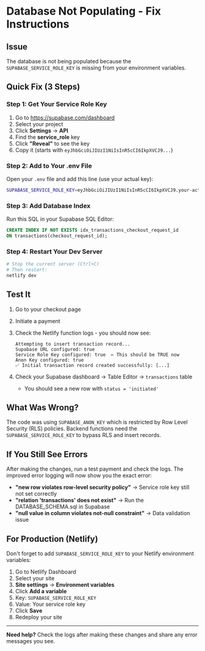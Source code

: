 # Database Not Populating - Fix Instructions

## Issue
The database is not being populated because the `SUPABASE_SERVICE_ROLE_KEY` is missing from your environment variables.

## Quick Fix (3 Steps)

### Step 1: Get Your Service Role Key
1. Go to https://supabase.com/dashboard
2. Select your project
3. Click **Settings** → **API**
4. Find the **service_role** key
5. Click **"Reveal"** to see the key
6. Copy it (starts with `eyJhbGciOiJIUzI1NiIsInR5cCI6IkpXVCJ9...`)

### Step 2: Add to Your .env File
Open your `.env` file and add this line (use your actual key):
```bash
SUPABASE_SERVICE_ROLE_KEY=eyJhbGciOiJIUzI1NiIsInR5cCI6IkpXVCJ9.your-actual-key-here
```

### Step 3: Add Database Index
Run this SQL in your Supabase SQL Editor:
```sql
CREATE INDEX IF NOT EXISTS idx_transactions_checkout_request_id 
ON transactions(checkout_request_id);
```

### Step 4: Restart Your Dev Server
```bash
# Stop the current server (Ctrl+C)
# Then restart:
netlify dev
```

## Test It

1. Go to your checkout page
2. Initiate a payment
3. Check the Netlify function logs - you should now see:
   ```
   Attempting to insert transaction record...
   Supabase URL configured: true
   Service Role Key configured: true  ← This should be TRUE now
   Anon Key configured: true
   ✅ Initial transaction record created successfully: [...]
   ```

4. Check your Supabase dashboard → Table Editor → `transactions` table
   - You should see a new row with `status = 'initiated'`

## What Was Wrong?

The code was using `SUPABASE_ANON_KEY` which is restricted by Row Level Security (RLS) policies. Backend functions need the `SUPABASE_SERVICE_ROLE_KEY` to bypass RLS and insert records.

## If You Still See Errors

After making the changes, run a test payment and check the logs. The improved error logging will now show you the exact error:

- **"new row violates row-level security policy"** → Service role key still not set correctly
- **"relation 'transactions' does not exist"** → Run the DATABASE_SCHEMA.sql in Supabase
- **"null value in column violates not-null constraint"** → Data validation issue

## For Production (Netlify)

Don't forget to add `SUPABASE_SERVICE_ROLE_KEY` to your Netlify environment variables:

1. Go to Netlify Dashboard
2. Select your site
3. **Site settings** → **Environment variables**
4. Click **Add a variable**
5. Key: `SUPABASE_SERVICE_ROLE_KEY`
6. Value: Your service role key
7. Click **Save**
8. Redeploy your site

---

**Need help?** Check the logs after making these changes and share any error messages you see.
